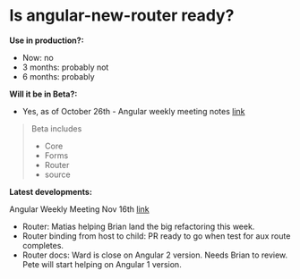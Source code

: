 # Is angular-new-router ready?

**Use in production?:**

* Now: no
* 3 months: probably not
* 6 months: probably

**Will it be in Beta?:**

* Yes, as of October 26th - Angular weekly meeting notes [link](https://docs.google.com/document/d/150lerb1LmNLuau_a_EznPV1I1UHMTbEl61t4hZ7ZpS0/edit#)
> Beta includes
> * Core
> * Forms
> * Router
> * source


**Latest developments:**

Angular Weekly Meeting Nov 16th [link](https://docs.google.com/document/d/150lerb1LmNLuau_a_EznPV1I1UHMTbEl61t4hZ7ZpS0/edit#)

* Router: Matias helping Brian land the big refactoring this week.
* Router binding from host to child:  PR ready to go when test for aux route completes.
* Router docs: Ward is close on Angular 2 version.  Needs Brian to review.  Pete will start helping on Angular 1 version.
